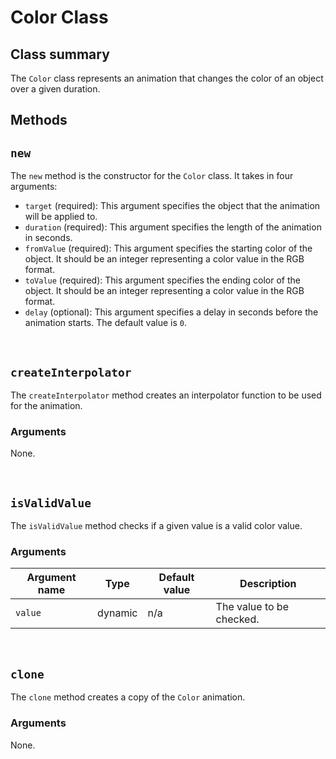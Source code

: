 # Color Class

Class summary
-------------

The `Color` class represents an animation that changes the color of an object over a given duration.



Methods
-------


## `new`
The `new` method is the constructor for the `Color` class. It takes in four arguments:

*   `target` (required): This argument specifies the object that the animation will be applied to.
*   `duration` (required): This argument specifies the length of the animation in seconds.
*   `fromValue` (required): This argument specifies the starting color of the object. It should be an integer representing a color value in the RGB format.
*   `toValue` (required): This argument specifies the ending color of the object. It should be an integer representing a color value in the RGB format.
*   `delay` (optional): This argument specifies a delay in seconds before the animation starts. The default value is `0`.

<br/>

## `createInterpolator`

The `createInterpolator` method creates an interpolator function to be used for the animation.

### Arguments

None.

<br />

## `isValidValue`
The `isValidValue` method checks if a given value is a valid color value.

### Arguments

| Argument name | Type | Default value | Description |
| ---| ---| ---| --- |
| `value` | dynamic | n/a | The value to be checked. |

<br />

## `clone`
The `clone` method creates a copy of the `Color` animation.

### Arguments

None.

